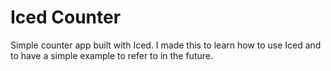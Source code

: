 # Iced Counter

Simple counter app built with Iced. I made this to learn how to use Iced and to have a simple example to refer to in the future.
